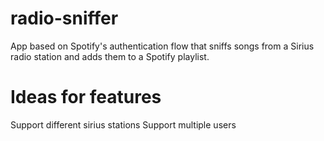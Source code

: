 # radio-sniffer

App based on Spotify's authentication flow that sniffs songs from a Sirius radio station and adds them to a Spotify playlist.


# Ideas for features

Support different sirius stations
Support multiple users
